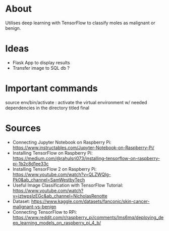 # About
Utilises deep learning with TensorFlow to classify moles as malignant or benign.
# Ideas
- Flask App to display results
- Transfer image to SQL db ?
# Important commands
source env/bin/activate : activate the virtual environment w/ needed dependencies in the directory titled final
# Sources
- Connecting Jupyter Notebook on Raspberry Pi:
https://www.instructables.com/Jupyter-Notebook-on-Raspberry-Pi/
- Installing TensorFlow on Raspberry Pi:
https://medium.com/@rahulsri073/installing-tensorflow-on-raspberry-pi-1b2c8d1ee33c
- Installing TensorFlow 2 on Raspberry Pi:
https://www.youtube.com/watch?v=QLZWQlg-Pk0&ab_channel=SamWestbyTech
- Useful Image Classification with TensorFlow Tutorial: 
https://www.youtube.com/watch?v=jztwpsIzEGc&ab_channel=NicholasRenotte
- Dataset:
https://www.kaggle.com/datasets/fanconic/skin-cancer-malignant-vs-benign
- Connecting TensorFlow to RPi: https://www.reddit.com/r/raspberry_pi/comments/lms6mq/deploying_deep_learning_models_on_raspberry_pi_4_b/